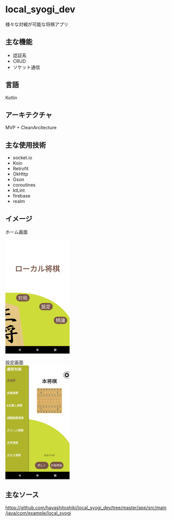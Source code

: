 # local_syogi_dev
様々な対戦が可能な将棋アプリ

## 主な機能
* 認証系　　
* CRUD  
* ソケット通信  

## 言語
Kotlin

## アーキテクチャ
MVP + CleanArcitecture

## 主な使用技術
* socket.io
* Koin
* Retrofit
* OkHttp
* Gson
* coroutines
* ktLint
* firebase
* realm


## イメージ
ホーム画面  

<img src="https://github.com/hayashitoshiki/local_syogi_dev/blob/master/picture/top_page.png" width="200">  

設定画面  
<img src="https://github.com/hayashitoshiki/local_syogi_dev/blob/master/picture/setting_page.png" width="200">

## 主なソース
https://github.com/hayashitoshiki/local_syogi_dev/tree/master/app/src/main/java/com/example/local_syogi
